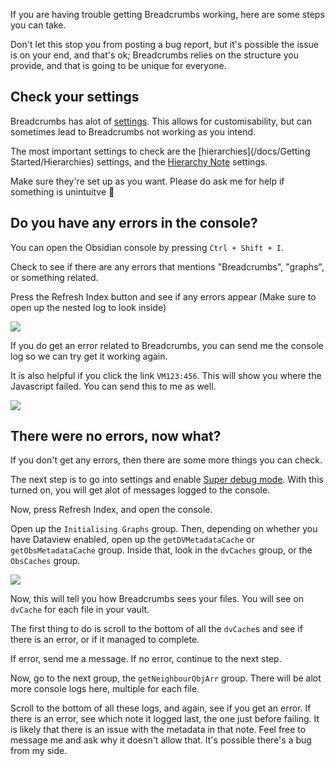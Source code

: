 If you are having trouble getting Breadcrumbs working, here are some steps you can take.

Don't let this stop you from posting a bug report, but it's possible the issue is on your end, and that's ok; Breadcrumbs relies on the structure you provide, and that is going to be unique for everyone.

## Check your settings

Breadcrumbs has alot of [settings](/docs/Settings). This allows for customisability, but can sometimes lead to Breadcrumbs not working as you intend.

The most important settings to check are the [hierarchies](/docs/Getting Started/Hierarchies) settings, and the [Hierarchy Note](Settings.md#hierarchy-notes) settings.

Make sure they're set up as you want. Please do ask me for help if something is unintuitve 🙂

## Do you have any errors in the console?

You can open the Obsidian console by pressing `Ctrl + Shift + I`.

Check to see if there are any errors that mentions "Breadcrumbs", "graphs", or something related.

Press the Refresh Index button and see if any errors appear (Make sure to open up the nested log to look inside)

![](https://i.imgur.com/T3AGxCg.png)

If you do get an error related to Breadcrumbs, you can send me the console log so we can try get it working again.

It is also helpful if you click the link `VM123:456`. This will show you where the Javascript failed. You can send this to me as well.

![](https://i.imgur.com/8FSidTd.png)

## There were no errors, now what?

If you don't get any errors, then there are some more things you can check.

The next step is to go into settings and enable [Super debug mode](/docs/Settings). With this turned on, you will get alot of messages logged to the console.

Now, press Refresh Index, and open the console.

Open up the `Initialising Graphs` group. Then, depending on whether you have Dataview enabled, open up the `getDVMetadataCache` or `getObsMetadataCache` group. Inside that, look in the `dvCaches` group, or the `ObsCaches` group.

![](https://i.imgur.com/SMbQjcm.png)

Now, this will tell you how Breadcrumbs sees your files. You will see on `dvCache` for each file in your vault.

The first thing to do is scroll to the bottom of all the `dvCache`s and see if there is an error, or if it managed to complete.

If error, send me a message. If no error, continue to the next step.

Now, go to the next group, the `getNeighbourObjArr` group.
There will be alot more console logs here, multiple for each file.

Scroll to the bottom of all these logs, and again, see if you get an error. If there is an error, see which note it logged last, the one just before failing. It is likely that there is an issue with the metadata in that note. Feel free to message me and ask why it doesn't allow that. It's possible there's a bug from my side.
